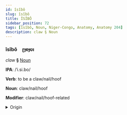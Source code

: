 ```yaml
---
id: îsîbô
slug: îsîbô
title: ÎSÎBÔ
sidebar_position: 72
tags: [îsîbô, Noun, Niger-Congo, Anatomy, Anatomy 204]
description: claw § Noun
---
```


### îsîbô&emsp;<span kind="abugida">ɽɟɐɟʋı</span>

*claw* **§** [Noun](../../tags/Noun)

**IPA**: /ˈi.si.bo/

**Verb**: to be a claw/nail/hoof

**Noun**: claw/nail/hoof

**Modifier**: claw/nail/hoof-related

<details>
    <summary>Origin</summary>
    Zulu izipho /íːziːpʰo/<br/>
    <em>Niger-Congo Language Family</em>
</details>